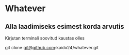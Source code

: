 # Whatever

## Alla laadimiseks esimest korda arvutis

Kirjutan terminali soovitud kaustas olles

git clone git@github.com:kaido24/whatever.git



